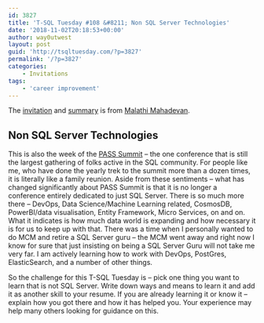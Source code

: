 ```yaml
---
id: 3827
title: 'T-SQL Tuesday #108 &#8211; Non SQL Server Technologies'
date: '2018-11-02T20:18:53+00:00'
author: way0utwest
layout: post
guid: 'http://tsqltuesday.com/?p=3827'
permalink: '/?p=3827'
categories:
    - Invitations
tags:
    - 'career improvement'
---
```


The [invitation](https://curiousaboutdata.com/2018/10/29/t-sql-tuesday-108-invitation-non-sql-server-technologies/) and [summary](https://curiousaboutdata.com/2018/11/19/t-sql-tuesday-108-a-poetic-summary/) is from [Malathi Mahadevan](https://curiousaboutdata.com).

## Non SQL Server Technologies

This is also the week of the [PASS Summit](https://www.pass.org/summit/2018/Home.aspx) – the one conference that is still the largest gathering of folks active in the SQL community. For people like me, who have done the yearly trek to the summit more than a dozen times, it is literally like a family reunion. Aside from these sentiments – what has changed significantly about PASS Summit is that it is no longer a conference entirely dedicated to just SQL Server. There is so much more there – DevOps, Data Science/Machine Learning related, CosmosDB, PowerBI/data visualisation, Entity Framework, Micro Services, on and on. What it indicates is how much data world is expanding and how necessary it is for us to keep up with that. There was a time when I personally wanted to do MCM and retire a SQL Server guru – the MCM went away and right now I know for sure that just insisting on being a SQL Server Guru will not take me very far. I am actively learning how to work with DevOps, PostGres, ElasticSearch, and a number of other things.

So the challenge for this T-SQL Tuesday is – pick one thing you want to learn that is not SQL Server. Write down ways and means to learn it and add it as another skill to your resume. If you are already learning it or know it – explain how you got there and how it has helped you. Your experience may help many others looking for guidance on this.